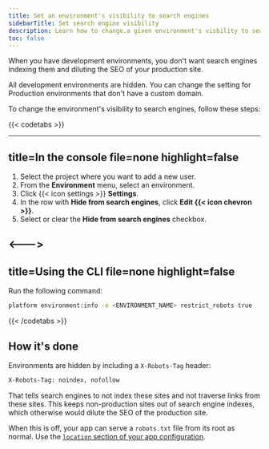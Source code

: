 ```yaml
---
title: Set an environment's visibility to search engines
sidebarTitle: Set search engine visibility
description: Learn how to change.a given environment's visbility to search engines.
toc: false
---
```


When you have development environments,
you don't want search engines indexing them and diluting the SEO of your production site.

All development environments are hidden.
You can change the setting for Production environments that don't have a custom domain.

To change the environment's visibility to search engines, follow these steps:

{{< codetabs >}}

---
title=In the console
file=none
highlight=false
---

<!--This is in HTML to get the icon not to break the list. -->
<ol>
  <li>Select the project where you want to add a new user.</li>
  <li>From the <strong>Environment</strong> menu, select an environment.</li>
  <li>Click {{< icon settings >}} <strong>Settings</strong>.</li>
  <li>In the row with <strong>Hide from search engines</strong>, click <strong>Edit {{< icon chevron >}}</strong>.</li>
  <li>Select or clear the <strong>Hide from search engines</strong> checkbox.</li>
</ol>

<--->
---
title=Using the CLI
file=none
highlight=false
---

Run the following command:

```bash
platform environment:info -e <ENVIRONMENT_NAME> restrict_robots true
```

{{< /codetabs >}}

## How it's done

Environments are hidden by including a `X-Robots-Tag` header:

```txt
X-Robots-Tag: noindex, nofollow
```

That tells search engines to not index these sites and not traverse links from these sites.
This keeps non-production sites out of search engine indexes,
which otherwise would dilute the SEO of the production site.

When this is off, your app can serve a `robots.txt` file from its root as normal.
Use the [`location` section of your app configuration](../../configuration/app/app-reference.md#locations).
